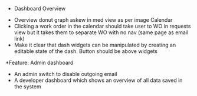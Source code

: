 * Dashboard
Overview
- Overview donut graph askew in med view as per image
Calendar
- Clicking a work order in the calendar should take user to WO in requests view but it takes them to separate WO with no nav (same page as email link)
- Make it clear that dash widgets can be manipulated by creating an editable state of the dash. Button should be above widgets

*Feature: Admin dashboard
- An admin switch to disable outgoing email
- A developer dashboard which shows an overview of all data saved in the system